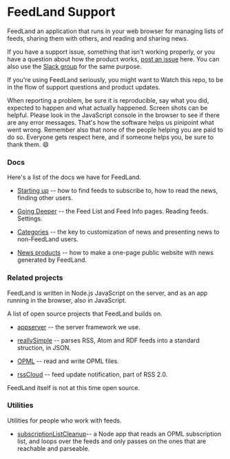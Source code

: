 # FeedLand Support

FeedLand an application that runs in your web browser for managing lists of feeds, sharing them with others, and reading and sharing news. 

If you have a support issue, something that isn't working properly, or you have a question about how the product works, <a href="https://github.com/scripting/feedlandSupport/issues">post an issue</a> here. You can also use the <a href="http://feedland.slack.com/">Slack group</a> for the same purpose. 

If you're using FeedLand seriously, you might want to Watch this repo, to be in the flow of support questions and product updates. 

When reporting a problem, be sure it is reproducible, say what you did, expected to happen and what actually happened. Screen shots can be helpful. Please look in the JavaScript console in the browser to see if there are any error messages. That's how the software helps us pinipoint what went wrong. Remember also that none of the people helping you are paid to do so. Everyone gets respect here, and if someone helps you, be sure to thank them. :smile:

### Docs

Here's a list of the docs we have for FeedLand.

* <a href="http://docs.feedland.org/firstThings.opml">Starting up</a> -- how to find feeds to subscribe to, how to read the news, finding other users.

* <a href="http://docs.feedland.org/about.opml">Going Deeper</a> -- the Feed List and Feed Info pages. Reading feeds. Settings. 

* <a href="http://docs.feedland.org/categories.opml">Categories</a> -- the key to customization of news and presenting news to non-FeedLand users. 

* <a href="http://docs.feedland.org/newsProducts.opml">News products</a> -- how to make a one-page public website with news generated by FeedLand.

### Related projects

FeedLand is written in Node.js JavaScript on the server, and as an app running in the browser, also in JavaScript. 

A list of open source projects that FeedLand builds on. 

* <a href="https://github.com/scripting/appServer">appserver</a> -- the server framework we use.

* <a href="https://github.com/scripting/reallysimple">reallySimple</a> -- parses RSS, Atom and RDF feeds into a standard struction, in JSON.

* <a href="https://github.com/scripting/opmlPackage">OPML</a> -- read and write OPML files. 

* <a href="http://home.rsscloud.co/">rssCloud</a> -- feed update notification, part of RSS 2.0.

FeedLand itself is not at this time open source. 

### Utilities

Utilities for people who work with feeds.

* <a href="https://github.com/scripting/subscriptionListCleanup">subscriptionListCleanup</a>-- a Node app that reads an OPML subscription list, and loops over the feeds and only passes on the ones that are reachable and parseable.

